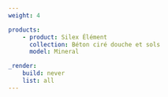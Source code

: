 ```yaml
---
weight: 4

products:
    - product: Silex Élément
      collection: Béton ciré douche et sols
      model: Mineral

_render:
    build: never
    list: all
---
```

